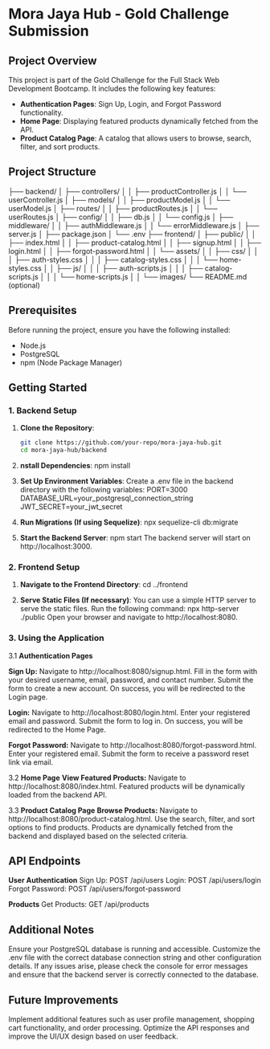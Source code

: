 # Mora Jaya Hub - Gold Challenge Submission

## Project Overview

This project is part of the Gold Challenge for the Full Stack Web Development Bootcamp. It includes the following key features:
- **Authentication Pages**: Sign Up, Login, and Forgot Password functionality.
- **Home Page**: Displaying featured products dynamically fetched from the API.
- **Product Catalog Page**: A catalog that allows users to browse, search, filter, and sort products.

## Project Structure

├── backend/
│   ├── controllers/
│   │   ├── productController.js
│   │   └── userController.js
│   ├── models/
│   │   ├── productModel.js
│   │   └── userModel.js
│   ├── routes/
│   │   ├── productRoutes.js
│   │   └── userRoutes.js
│   ├── config/
│   │   ├── db.js
│   │   └── config.js
│   ├── middleware/
│   │   ├── authMiddleware.js 
│   │   └── errorMiddleware.js 
│   ├── server.js
│   ├── package.json
│   └── .env 
├── frontend/
│   ├── public/
│   │   ├── index.html
│   │   ├── product-catalog.html
│   │   ├── signup.html
│   │   ├── login.html
│   │   ├── forgot-password.html
│   │   └── assets/
│   │       ├── css/
│   │       │   ├── auth-styles.css
│   │       │   ├── catalog-styles.css
│   │       │   └── home-styles.css
│   │       ├── js/
│   │       │   ├── auth-scripts.js
│   │       │   ├── catalog-scripts.js
│   │       │   └── home-scripts.js
│   │       └── images/
└── README.md (optional)


## Prerequisites

Before running the project, ensure you have the following installed:
- Node.js
- PostgreSQL
- npm (Node Package Manager)

## Getting Started

### 1. Backend Setup

1. **Clone the Repository**:
   ```bash
   git clone https://github.com/your-repo/mora-jaya-hub.git
   cd mora-jaya-hub/backend

2. **nstall Dependencies**:
npm install

3. **Set Up Environment Variables**:
Create a .env file in the backend directory with the following variables:
PORT=3000
DATABASE_URL=your_postgresql_connection_string
JWT_SECRET=your_jwt_secret

4. **Run Migrations (If using Sequelize)**:
npx sequelize-cli db:migrate

5. **Start the Backend Server**:
npm start
The backend server will start on http://localhost:3000.

### 2. Frontend Setup

1. **Navigate to the Frontend Directory**:
cd ../frontend

2. **Serve Static Files (If necessary)**:
You can use a simple HTTP server to serve the static files.
Run the following command:
npx http-server ./public
Open your browser and navigate to http://localhost:8080.

### 3. Using the Application

3.1 **Authentication Pages**

**Sign Up:**
Navigate to http://localhost:8080/signup.html.
Fill in the form with your desired username, email, password, and contact number.
Submit the form to create a new account.
On success, you will be redirected to the Login page.

**Login:**
Navigate to http://localhost:8080/login.html.
Enter your registered email and password.
Submit the form to log in.
On success, you will be redirected to the Home Page.

**Forgot Password:**
Navigate to http://localhost:8080/forgot-password.html.
Enter your registered email.
Submit the form to receive a password reset link via email.

3.2 **Home Page**
**View Featured Products:**
Navigate to http://localhost:8080/index.html.
Featured products will be dynamically loaded from the backend API.

3.3 **Product Catalog Page**
**Browse Products:**
Navigate to http://localhost:8080/product-catalog.html.
Use the search, filter, and sort options to find products.
Products are dynamically fetched from the backend and displayed based on the selected criteria.

## API Endpoints
**User Authentication**
Sign Up: POST /api/users
Login: POST /api/users/login
Forgot Password: POST /api/users/forgot-password

**Products**
Get Products: GET /api/products

## Additional Notes
Ensure your PostgreSQL database is running and accessible.
Customize the .env file with the correct database connection string and other configuration details.
If any issues arise, please check the console for error messages and ensure that the backend server is correctly connected to the database.

## Future Improvements
Implement additional features such as user profile management, shopping cart functionality, and order processing.
Optimize the API responses and improve the UI/UX design based on user feedback.
